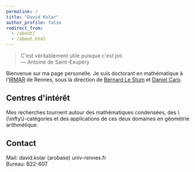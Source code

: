```yaml
---
permalink: /
title: "David Kolar"
author_profile: false
redirect_from: 
  - /about/
  - /about.html
---
```


> C'est véritablement utile puisque c'est joli.  
— Antoine de Saint-Exupéry

Bienvenue sur ma page personelle. Je suis doctorant en mathématique à l'[IRMAR](https://irmar.univ-rennes.fr/) de Rennes, sous la direction de [Bernard Le Stum](https://www.bernardlestum.com/) et [Daniel Caro](https://carod.users.lmno.cnrs.fr/).

Centres d'intérêt
---

Mes recherches tournent autour des mathématiques condensées, des \\(\infty\\)-catégories et des applications de ces deux domaines en géométrie arithmétique.

Contact
---

Mail: david.kolar (arobase) univ-rennes.fr  
Bureau: B22-607
